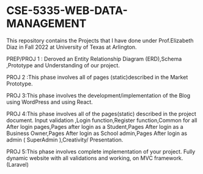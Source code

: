 # CSE-5335-WEB-DATA-MANAGEMENT
This repository contains the Projects that I have done under Prof.Elizabeth Diaz in Fall 2022 at University of Texas at Arlington.
 
 PREP/PROJ 1 : Deroved an Entity Relationship Diagram (ERD),Schema ,Prototype and Understanding of our project.
 
 PROJ 2 :This phase involves all of pages (static)described in the Market Prototype.
 
 PROJ 3:This phase involves the development/implementation of the Blog using WordPress and using React.
 
 PROJ 4:This phase involves all of the pages(static) described in the project document. Input validation ,Login function,Register function,Common for all After login pages,Pages after login as a Student,Pages After login as a Business Owner,Pages After login as School admin,Pages After login as admin ( SuperAdmin ),Creativity/ Presentation.
 
 PROJ 5:This phase involves complete implementation of your project. Fully dynamic website with all validations and working, on MVC framework. (Laravel)
 
 
 
 

